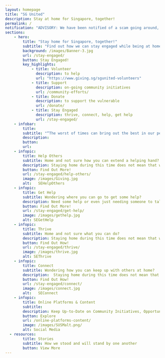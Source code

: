 ```yaml
---
layout: homepage
title: "SG United"
description: Stay at home for Singapore, together!
permalink: /
notification: "ADVISORY: We have been notified of a scam going around, issuing fines to individuals for violating social distancing measures. The link to the website has SGUnited mentioned. Please help to spread the word that the SGUnited initiative does not issue any such fines. Thank you."
sections:
    - hero:
        title: "Stay home for Singapore, together!"
        subtitle: "Find out how we can stay engaged while being at home"
        background: /images/Banner-3.jpg
        url: /stay-engaged/
        button: Stay Engaged!
        key_highlights:
            - title: Volunteer
              description: to help
              url: "https://www.giving.sg/sgunited-volunteers" 
            - title: Support
              description: on-going community initiatives 
              url: /community-efforts/
            - title: Donate
              description: to support the vulnerable
              url: /donate/                           
            - title: Stay Engaged
              description: thrive, connect, help, get help
              url: /stay-engaged/
    - infobar:
        title:
        subtitle: "“The worst of times can bring out the best in our people. How we respond to it, how our nation comes together, will show much about our values as a people, and the principles we hold dear…. These four weeks of circuit breaking will feel unusual and unnatural. The challenge is to help ourselves and others stay home and do so purposefully and positively.” - DPM Heng Swee Keat, Solidarity Budget Speech, 7 Apr 2020"
        description: 
        button:
        url:
    - infopic:
        title: Help Others
        subtitle: Home and not sure how you can extend a helping hand?
        description: Staying home during this time does not mean that we can't help each other and the community! If you want to share your Solidarity payout for a good cause, visit giving.sg/sgunited.
        button: Find Out More!
        url: /stay-engaged/help-others/
        image: /images/Giving.jpg
        alt:   SEHelpOthers
    - infopic:
        title: Get Help
        subtitle: Wondering where you can go to get some help?
        description: Need some help or even just needing someone to talk to during this time?
        button: Find Out More!
        url: /stay-engaged/get-help/
        image: /images/gethelp.jpg
        alt: SEGetHelp
    - infopic:
        title: Thrive
        subtitle: Home and not sure what you can do?
        description: Staying home during this time does not mean that we can't thrive!
        button: Find Out How!
        url: /stay-engaged/thrive/
        image: /images/thrive.jpg
        alt: SEThrive
    - infopic:
        title: Connect
        subtitle: Wondering how you can keep up with others at home?
        description:  Staying home during this time does not mean that we can't stay connected!
        button: Find Out How!
        url: /stay-engaged/connect/
        image: /images/connect.jpg
        alt:   SEConnect
    - infopic:
        title: Online Platforms & Content
        subtitle: 
        description: Keep Up-to-Date on Community Initiatives, Opportunities and Content
        button: Explore
        url: /online-platforms-content/
        image: /images/SUSMalt.png/
        alt: Social Media
  - resources:
        title: Stories
        subtitle: How we stood and will stand by one another
        button: View More
--- 
```

